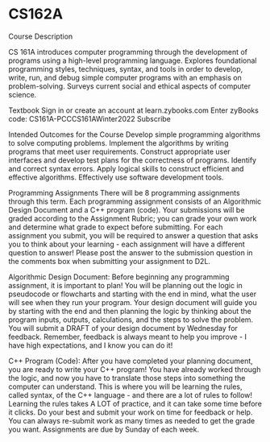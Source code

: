 # CS162A

Course Description

CS 161A introduces computer programming through the development of programs using a high-level programming language. Explores foundational programming styles, techniques, syntax, and tools in order to develop, write, run, and debug simple computer programs with an emphasis on problem-solving. Surveys current social and ethical aspects of computer science.

Textbook
Sign in or create an account at learn.zybooks.com
Enter zyBooks code: CS161A-PCCCS161AWinter2022 
Subscribe

Intended Outcomes for the Course
  Develop simple programming algorithms to solve computing problems.
  Implement the algorithms by writing programs that meet user requirements.
  Construct appropriate user interfaces and develop test plans for the correctness of programs.
  Identify and correct syntax errors.
  Apply logical skills to construct efficient and effective algorithms.
  Effectively use software development tools.


Programming Assignments
  There will be 8 programming assignments through this term. Each programming assignment consists of an Algorithmic Design Document and a C++ program (code). Your      submissions will be graded according to the Assignment Rubric; you can grade your own work and determine what grade to expect before submitting. For each assignment    you submit, you will be required to answer a question that asks you to think about your learning - each assignment will have a different question to answer! Please   post the answer to the submission question in the comments box when submitting your assignment to D2L.

  Algorithmic Design Document: Before beginning any programming assignment, it is important to plan! You will be planning out the logic in pseudocode or flowcharts and starting with the end in mind, what the user will see when they run your program. Your design document will guide you by starting with the end and then planning the logic by thinking about the program inputs, outputs, calculations, and the steps to solve the problem. You will submit a DRAFT of your design document by Wednesday for feedback. Remember, feedback is always meant to help you improve - I have high expectations, and I know you can do it!

  C++ Program (Code): After you have completed your planning document, you are ready to write your C++ program! You have already worked through the logic, and now you have to translate those steps into something the computer can understand. This is where you will be learning the rules, called syntax, of the C++ language - and there are a lot of rules to follow! Learning the rules takes A LOT of practice, and it can take some time before it clicks. Do your best and submit your work on time for feedback or help. You can always re-submit work as many times as needed to get the grade you want. Assignments are due by Sunday of each week.
